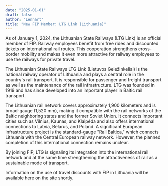 ```yaml
---
date: "2025-01-01"
draft: false
author: "Lennart"
title: "New FIP Member: LTG Link (Lithuania)"
---
```


As of January 1, 2024, the Lithuanian State Railways (LTG Link) is an official member of FIP. Railway employees benefit from free rides and discounted tickets on international rail routes. This cooperation strengthens cross-border mobility and makes it even more attractive for railway employees to use the railways for private travel.

The Lithuanian State Railways LTG Link (Lietuvos Geležinkeliai) is the national railway operator of Lithuania and plays a central role in the country's rail transport. It is responsible for passenger and freight transport as well as the maintenance of the rail infrastructure. LTG was founded in 1919 and has since developed into an important player in Baltic rail transport.

The Lithuanian rail network covers approximately 1,900 kilometers and is broad-gauge (1,520 mm), making it compatible with the rail networks of the Baltic neighboring states and the former Soviet Union. It connects important cities such as Vilnius, Kaunas, and Klaipėda and also offers international connections to Latvia, Belarus, and Poland. A significant European infrastructure project is the standard-gauge "Rail Baltica," which connects Lithuania with the Central European railway network. However, the planned completion of this international connection remains unclear.

By joining FIP, LTG is signaling its integration into the international rail network and at the same time strengthening the attractiveness of rail as a sustainable mode of transport.

Information on the use of travel discounts with FIP in Lithuania will be available here on the site shortly.
